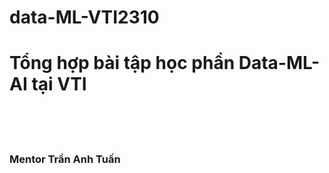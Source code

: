 # data-ML-VTI2310
<h1>Tổng hợp bài tập học phần Data-ML-AI tại VTI</h1>
</br>
</br>
</br>
<h3>Mentor Trần Anh Tuấn</h3>